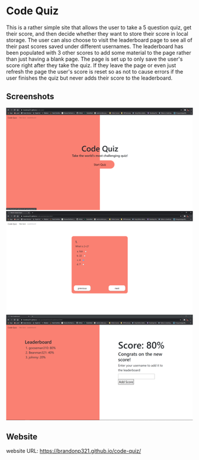 # Code Quiz
This is a rather simple site that allows the user to take a 5 question quiz, get their score, and then decide whether they want to store their score in local storage.  The user can also choose to visit the leaderboard page to see all of their past scores saved under different usernames.  The leaderboard has been populated with 3 other scores to add some material to the page rather than just having a blank page.  The page is set up to only save the user's score right after they take the quiz.  If they leave the page or even just refresh the page the user's score is reset so as not to cause errors if the user finishes the quiz but never adds their score to the leaderboard.

## Screenshots
![home page of quiz](./Assets/home-screen.png)
![example of a question during the quiz](./Assets/quiz-screen.png)
![leaderboard page after user has completed quiz](./Assets/leaderboard-screen.png)

## Website
website URL:    https://brandonp321.github.io/code-quiz/
